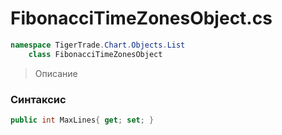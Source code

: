 
# FibonacciTimeZonesObject.cs
```csharp
namespace TigerTrade.Chart.Objects.List  
    class FibonacciTimeZonesObject
```

> Описание

### Синтаксис
```csharp
public int MaxLines{ get; set; }
```
